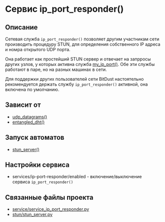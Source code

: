 # Сервис ip_port_responder()


## Описание
Сетевая служба `ip_port_responder()` позволяет другим участникам сети производить процедуру STUN, 
для определения собственного IP адреса и номра открытого UDP порта.

Она работает как простейший STUN сервер и отвечает на запрросы других узлов, у которых активна
служба [my_ip_port()](services/service_my_ip_port.md).
Обе эти службы работают в паре, но на разных машинах в сети.

Для поддержки других пользователей сети BitDust настоятельно рекомендуется 
держать службу `ip_port_responder()` активной, она включена по умолчанию.


## Зависит от
* [udp_datagrams()](services/service_udp_datagrams.md)
* [entangled_dht()](services/service_entangled_dht.md)


## Запуск автоматов
* [stun_server()](stun/stun_server.md)


## Настройки сервиса
* services/ip-port-responder/enabled - включение/выключение сервиса `ip_port_responder()`


## Связанные файлы проекта
* [service/service_ip_port_responder.py](services/service_ip_port_responder.py)
* [stun/stun_server.py](stun/stun_server.py)



